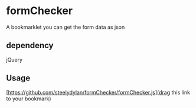 formChecker
=======
A bookmarklet you can get the form data as json

dependency
------
jQuery

Usage
------
[https://github.com/steelydylan/formChecker/formChecker.js](drag this link to your bookmark)

